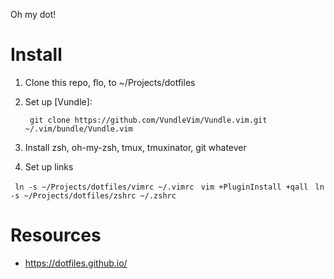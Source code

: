 Oh my dot!

# Install

1. Clone this repo, flo, to ~/Projects/dotfiles

2. Set up [Vundle]:

   ` git clone https://github.com/VundleVim/Vundle.vim.git ~/.vim/bundle/Vundle.vim`

3. Install zsh, oh-my-zsh, tmux, tmuxinator, git whatever

4. Set up links

  `  ln -s ~/Projects/dotfiles/vimrc ~/.vimrc `
  `  vim +PluginInstall +qall `
  `  ln -s ~/Projects/dotfiles/zshrc ~/.zshrc `


# Resources

* https://dotfiles.github.io/

